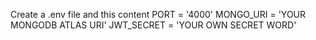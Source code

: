 Create a .env file and this content
PORT = '4000'
MONGO_URI = 'YOUR MONGODB ATLAS URI'
JWT_SECRET = 'YOUR OWN SECRET WORD'
